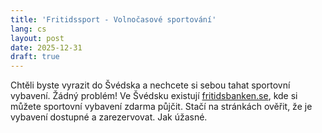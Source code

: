 ```yaml
---
title: 'Fritidssport - Volnočasové sportování'
lang: cs
layout: post
date: 2025-12-31
draft: true
---
```


Chtěli byste vyrazit do Švédska a nechcete si sebou tahat sportovní vybavení. Žádný problém! Ve Švédsku existují [fritidsbanken.se](fritidsbanken.se), kde si můžete sportovní vybavení zdarma půjčit. Stačí na stránkách ověřit, že je vybavení dostupné a zarezervovat. Jak úžasné.

